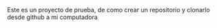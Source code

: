 Este es un proyecto de prueba, de como crear un repositorio y clonarlo desde github a mi computadora